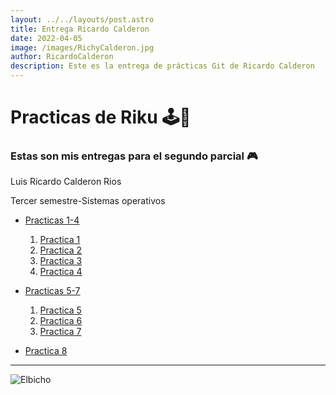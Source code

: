 ```yaml
---
layout: ../../layouts/post.astro
title: Entrega Ricardo Calderon
date: 2022-04-05
image: /images/RichyCalderon.jpg
author: RicardoCalderon
description: Este es la entrega de prácticas Git de Ricardo Calderon
---
```


# __Practicas de Riku__ 🕹️🤖

### Estas son mis entregas para el __segundo parcial__ 🎮

Luis Ricardo Calderon Rios

Tercer semestre-Sistemas operativos

- [Practicas 1-4](https://github.com/Riku935/Buen-repositorio-de-Sistemas)

    1. [Practica 1](https://github.com/Riku935/Buen-repositorio-de-Sistemas)
    1. [Practica 2](https://github.com/Riku935/Buen-repositorio-de-Sistemas/tree/So)
    1. [Practica 3](https://github.com/Riku935/Buen-repositorio-de-Sistemas/tree/redes)
    1. [Practica 4](https://github.com/Riku935/Buen-repositorio-de-Sistemas/tree/git)

- [Practicas 5-7](https://github.com/Riku935/ProyectoSSg)

    1. [Practica 5](https://github.com/Riku935/ProyectoSSg)
    1. [Practica 6](https://riku935.github.io/ProyectoSSg/)
    1. [Practica 7](https://github.com/Riku935/ProyectoSSg/tags)

    
- [Practica 8](https://github.com/Riku935)
---

![Elbicho](https://www.poresto.net/u/fotografias/m/2021/9/11/f608x342-127090_156813_19.jpg)



